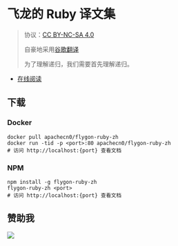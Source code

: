 # 飞龙的 Ruby 译文集

> 协议：[CC BY-NC-SA 4.0](http://creativecommons.org/licenses/by-nc-sa/4.0/)
> 
> 自豪地采用[谷歌翻译](https://translate.google.cn/)
> 
> 为了理解递归，我们需要首先理解递归。

* [在线阅读](https://ruby.flygon.net)
## 下载

### Docker

```
docker pull apachecn0/flygon-ruby-zh
docker run -tid -p <port>:80 apachecn0/flygon-ruby-zh
# 访问 http://localhost:{port} 查看文档
```

### NPM

```
npm install -g flygon-ruby-zh
flygon-ruby-zh <port>
# 访问 http://localhost:{port} 查看文档
```

## 赞助我

![](https://img-blog.csdnimg.cn/20200112005920729.png)
